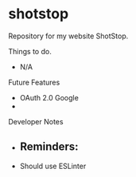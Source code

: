 # shotstop
Repository for my website ShotStop.


Things to do.
 - N/A

 Future Features
 - OAuth 2.0 Google
 - 

 Developer Notes
 - Reminders:
    -
 - Should use ESLinter
